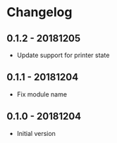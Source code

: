 # Changelog

## 0.1.2 - 20181205

- Update support for printer state

## 0.1.1 - 20181204

- Fix module name

## 0.1.0 - 20181204

- Initial version
